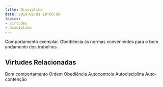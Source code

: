 ```yaml
---
title: Disciplina
date: 2019-02-01 19:00:00
topics: 
- virtudes
- disciplina
---
```


Comportamento exemplar.
Obediência às normas convenientes para o bom andamento dos trabalhos.

## Virtudes Relacionadas
Bom comportamento
Ordem
Obediência
Autocontrole
Autodisciplina
Auto-contenção

